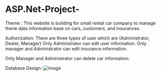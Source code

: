 # ASP.Net-Project-

Theme : This website is building for small rental car company to manage therie data information base on cars, customers, and insurances.

Authorization:
There are three types of user which are {Administrator, Dealer, Manager}
Only Administrator can edit user information.
Only manager and Administrator can edit insurance information.

Only Manager and Administrator can delete car information.



Database Design:
![image](https://github.com/flamefiby/ASP.Net-Project-/tree/master/Screencast/Database/Car.png)

